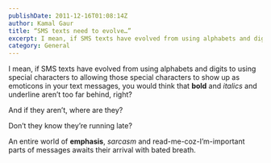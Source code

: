 ```yaml
---
publishDate: 2011-12-16T01:08:14Z
author: Kamal Gaur
title: “SMS texts need to evolve…” 
excerpt: I mean, if SMS texts have evolved from using alphabets and digits to using special characters to allowing those special characters to show up as… 
category: General
---
```


I mean, if SMS texts have evolved from using alphabets and digits to using special characters to allowing those special characters to show up as emoticons in your text messages, you would think that **bold** and _italics_ and underline aren’t too far behind, right?

And if they aren’t, where are they?

Don’t they know they’re running late?

An entire world of **emphasis**, _sarcasm_ and read-me-coz-I’m-important parts of messages awaits their arrival with bated breath.
